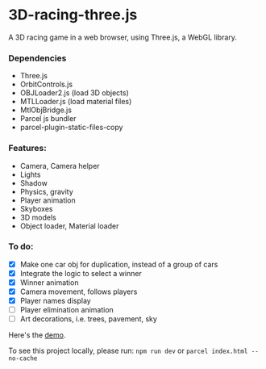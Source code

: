 # 3D-racing-three.js

A 3D racing game in a web browser, using Three.js, a WebGL library.

### Dependencies
- Three.js
- OrbitControls.js
- OBJLoader2.js (load 3D objects)
- MTLLoader.js (load material files)
- MtlObjBridge.js
- Parcel js bundler
- parcel-plugin-static-files-copy

### Features:
- Camera, Camera helper
- Lights
- Shadow
- Physics, gravity
- Player animation
- Skyboxes
- 3D models
- Object loader, Material loader


### To do:
- [x] Make one car obj for duplication, instead of a group of cars
- [x] Integrate the logic to select a winner 
- [x] Winner animation
- [x] Camera movement, follows players
- [x] Player names display
- [ ] Player elimination animation
- [ ] Art decorations, i.e. trees, pavement, sky

Here's the [demo](https://3d-racing-three-js.vercel.app/).

To see this project locally, please run:
`npm run dev` or `parcel index.html --no-cache`
